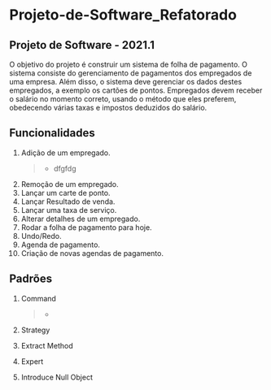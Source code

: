 # Projeto-de-Software_Refatorado

## Projeto de Software - 2021.1

O objetivo do projeto é construir um sistema de folha de pagamento. O sistema consiste do
gerenciamento de pagamentos dos empregados de uma empresa. Além disso, o sistema deve
gerenciar os dados destes empregados, a exemplo os cartões de pontos. Empregados devem receber
o salário no momento correto, usando o método que eles preferem, obedecendo várias taxas e
impostos deduzidos do salário.

## Funcionalidades

1. Adição de um empregado.<br>
   > - dfgfdg
2. Remoção de um empregado.
3. Lançar um carte de ponto.
4. Lançar Resultado de venda.   
5. Lançar uma taxa de serviço.
6. Alterar detalhes de um empregado.
7. Rodar a folha de pagamento para hoje.
8. Undo/Redo.
9. Agenda de pagamento.
10. Criação de novas agendas de pagamento.

## Padrões 

1. Command
    > -
2. Strategy

3. Extract Method

4. Expert

5. Introduce Null Object
